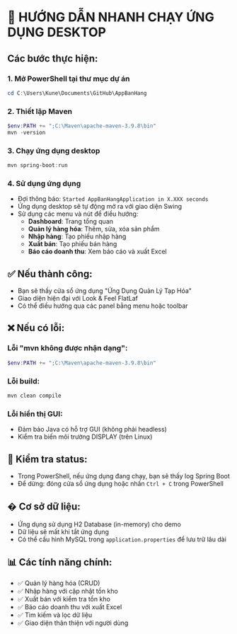 # 🚀 HƯỚNG DẪN NHANH CHẠY ỨNG DỤNG DESKTOP

## Các bước thực hiện:

### 1. Mở PowerShell tại thư mục dự án
```powershell
cd C:\Users\Kune\Documents\GitHub\AppBanHang
```

### 2. Thiết lập Maven
```powershell
$env:PATH += ";C:\Maven\apache-maven-3.9.8\bin"
mvn -version
```

### 3. Chạy ứng dụng desktop
```powershell
mvn spring-boot:run
```

### 4. Sử dụng ứng dụng
- Đợi thông báo: `Started AppBanHangApplication in X.XXX seconds`
- Ứng dụng desktop sẽ tự động mở ra với giao diện Swing
- Sử dụng các menu và nút để điều hướng:
  - **Dashboard**: Trang tổng quan
  - **Quản lý hàng hóa**: Thêm, sửa, xóa sản phẩm
  - **Nhập hàng**: Tạo phiếu nhập hàng
  - **Xuất bán**: Tạo phiếu bán hàng
  - **Báo cáo doanh thu**: Xem báo cáo và xuất Excel

## ✅ Nếu thành công:
- Bạn sẽ thấy cửa sổ ứng dụng "Ứng Dụng Quản Lý Tạp Hóa"
- Giao diện hiện đại với Look & Feel FlatLaf
- Có thể điều hướng qua các panel bằng menu hoặc toolbar

## ❌ Nếu có lỗi:

### Lỗi "mvn không được nhận dạng":
```powershell
$env:PATH += ";C:\Maven\apache-maven-3.9.8\bin"
```

### Lỗi build:
```powershell
mvn clean compile
```

### Lỗi hiển thị GUI:
- Đảm bảo Java có hỗ trợ GUI (không phải headless)
- Kiểm tra biến môi trường DISPLAY (trên Linux)

## 🔧 Kiểm tra status:
- Trong PowerShell, nếu ứng dụng đang chạy, bạn sẽ thấy log Spring Boot
- Để dừng: đóng cửa sổ ứng dụng hoặc nhấn `Ctrl + C` trong PowerShell

## � Cơ sở dữ liệu:
- Ứng dụng sử dụng H2 Database (in-memory) cho demo
- Dữ liệu sẽ mất khi tắt ứng dụng
- Có thể cấu hình MySQL trong `application.properties` để lưu trữ lâu dài

## 📊 Các tính năng chính:
- ✅ Quản lý hàng hóa (CRUD)
- ✅ Nhập hàng với cập nhật tồn kho
- ✅ Xuất bán với kiểm tra tồn kho
- ✅ Báo cáo doanh thu với xuất Excel
- ✅ Tìm kiếm và lọc dữ liệu
- ✅ Giao diện thân thiện với người dùng
